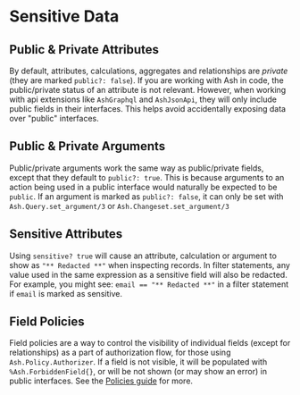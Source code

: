 # Sensitive Data

## Public & Private Attributes

By default, attributes, calculations, aggregates and relationships are *private* (they are marked `public?: false`). If you are working with Ash in code, the public/private status of an attribute is not relevant. However, when working with api extensions like `AshGraphql` and `AshJsonApi`, they will only include public fields in their interfaces. This helps avoid accidentally exposing data over "public" interfaces.

## Public & Private Arguments

Public/private arguments work the same way as public/private fields, except that they default to `public?: true`. This is because arguments to an action being used in a public interface would naturally be expected to be `public`. If an argument is marked as `public?: false`, it can only be set with `Ash.Query.set_argument/3` or `Ash.Changeset.set_argument/3`

## Sensitive Attributes

Using `sensitive? true` will cause an attribute, calculation or argument to show as `"** Redacted **"` when inspecting records. In filter statements, any value used in the same expression as a sensitive field will also be redacted. For example, you might see: `email == "** Redacted **"` in a filter statement if `email` is marked as sensitive.

## Field Policies

Field policies are a way to control the visibility of individual fields (except for relationships) as a part of authorization flow, for those using `Ash.Policy.Authorizer`. If a field is not visible, it will be populated with `%Ash.ForbiddenField{}`, or will be not shown (or may show an error) in public interfaces. See the [Policies guide](documentation/topics/security/policies.md#field-policies) for more.

